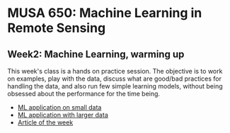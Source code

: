 # MUSA 650: Machine Learning in Remote Sensing

## Week2: Machine Learning, warming up

This week's class is a hands on practice session. The objective is to work on examples, play with the data, discuss what are good/bad practices for handling the data, and also run few simple learning models, without being obsessed about the performance for the time being.

- [ML application on small data](Prac2_ml_on_small_data.ipynb)
- [ML application with larger data](Prac1_boston-house-price-prediction.ipynb)
- [Article of the week](https://www.nature.com/articles/d41586-019-02307-y)
